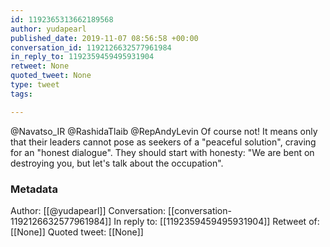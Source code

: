 ```yaml
---
id: 1192365313662189568
author: yudapearl
published_date: 2019-11-07 08:56:58 +00:00
conversation_id: 1192126632577961984
in_reply_to: 1192359459495931904
retweet: None
quoted_tweet: None
type: tweet
tags:

---
```


@Navatso_IR @RashidaTlaib @RepAndyLevin Of course not! It means only that their leaders cannot pose as seekers of a "peaceful solution", craving for an "honest dialogue". They should start with honesty: "We are bent on destroying you, but let's talk about the occupation".

### Metadata

Author: [[@yudapearl]]
Conversation: [[conversation-1192126632577961984]]
In reply to: [[1192359459495931904]]
Retweet of: [[None]]
Quoted tweet: [[None]]
